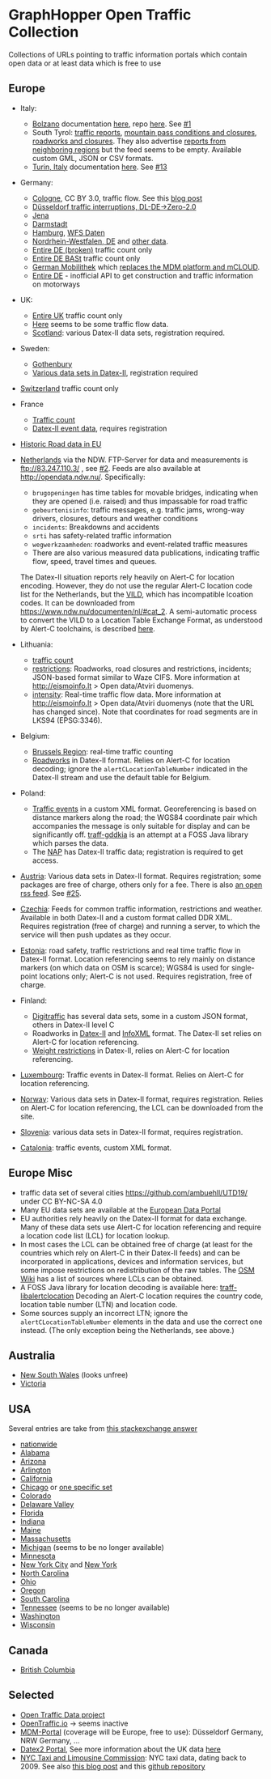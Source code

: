 # GraphHopper Open Traffic Collection

Collections of URLs pointing to traffic information portals which contain open data or at least data which is free to use

## Europe

* Italy:
  * [Bolzano](http://traffic.bz.it/) documentation [here](http://ipchannels.integreen-life.bz.it/doc/), repo [here](https://github.com/tis-innovation-park/BZtraffic). See [#1](https://github.com/graphhopper/open-traffic-collection/pull/1)
  * South Tyrol: [traffic reports](https://www.europeandataportal.eu/data/#/datasets/p_bz-webservices-southtyrolean-trafficreport-currentsituation), [mountain pass conditions and closures](https://www.europeandataportal.eu/data/#/datasets/p_bz-webservices-southtyrolean-trafficreport-mountainroadsandpasses), [roadworks and closures](https://www.europeandataportal.eu/data/#/datasets/p_bz-webservices-southtyrolean-trafficreport-works-closings). They also advertise [reports from neighboring regions](https://www.europeandataportal.eu/data/#/datasets/p_bz-webservices-southtyrolean-trafficreport-outofprovince) but the feed seems to be empty. Available custom GML, JSON or CSV formats.
  * [Turin, Italy](http://opendata.5t.torino.it/get_fdt) documentation [here](http://www.5t.torino.it/wp-content/uploads/2016/04/flussi_traffico_rt.pdf). See [#13](https://github.com/graphhopper/open-traffic-collection/issues/13)
* Germany:
  * [Cologne](http://www.offenedaten-koeln.de/dataset/verkehrskalender-der-stadt-k%C3%B6ln), CC BY 3.0, traffic flow. See this [blog post](https://www.graphhopper.com/blog/2015/04/08/visualize-and-handle-traffic-information-with-graphhopper-in-real-time-for-cologne-germany-koln/)
  * [Düsseldorf traffic interruptions, DL-DE->Zero-2.0](https://opendata.duesseldorf.de/dataset/verkehrsmeldungen-mobilit%C3%A4tsdaten)
  * [Jena](https://opendata.jena.de/group/mobilitat)
  * [Darmstadt](https://darmstadt.ui-traffic.de/faces/TrafficData.xhtml)
  * [Hamburg](http://suche.transparenz.hamburg.de/dataset/geo-online-portal-hamburg), [WFS Daten](https://geodienste.hamburg.de/HH_WFS_Verkehr_opendata?REQUEST=GetCapabilities&SERVICE=WFS)
  * [Nordrhein-Westfalen, DE](https://open.nrw/dataset/verkehrszentrale-verkehrsinformationen-der-viz-nrw-fuer-nordrhein-westfalen-1476687235163) and [other data](https://open.nrw/dataset/verkehrszentrale-verkehrslage-los-1476688071631).
  * [Entire DE (broken)](https://www.mcloud.de/web/guest/suche/-/results/detail/verkehrsdatenautomatischedauerzhlstellen) traffic count only
  * [Entire DE BASt](https://www.bast.de/BASt_2017/DE/Verkehrstechnik/Fachthemen/v2-verkehrszaehlung/Daten/2017_1/Jawe2017.html?nn=1819490) traffic count only
  * [German Mobilithek](https://mobilithek.info/) which [replaces the MDM platform and mCLOUD](https://www.mdm-portal.de/migration/).
  * [Entire DE](https://autobahn.api.bund.dev/) - inofficial API to get construction and traffic information on motorways
* UK:
  * [Entire UK](http://www.dft.gov.uk/traffic-counts/) traffic count only
  * [Here](https://data.gov.uk/dataset/dft-eng-srn-routes-journey-times) seems to be some traffic flow data.
  * [Scotland](https://trafficscotland.org/datex/): various Datex-II data sets, registration required.
* Sweden:
  * [Gothenbury](http://www.statistik.tkgbg.se/)
  * [Various data sets in Datex-II](https://www.trafikverket.se/tjanster/Oppna_data/oppna-data-vi-erbjuder/), registration required
* [Switzerland](https://www.astra.admin.ch/astra/en/home/dokumentation/verkehrsdaten.html) traffic count only
* France
  * [Traffic count](https://www.quandl.com/data/INSEE?keyword=traffic)
  * [Datex-II event data](http://diffusion-numerique.info-routiere.gouv.fr/acces-aux-donnees-evenementielles-datex-2-r13.html), requires registration
* [Historic Road data in EU](http://open-data.europa.eu/en/data/dataset/4t2lYOaJNRsEgDA37hrUgg)
* [Netherlands](http://83.247.110.3/ndwOpenAVG/Default.aspx) via the NDW. FTP-Server for data and measurements is ftp://83.247.110.3/ , see [#2](https://github.com/graphhopper/open-traffic-collection/issues/2). Feeds are also available at http://opendata.ndw.nu/. Specifically:
  * `brugopeningen` has time tables for movable bridges, indicating when they are opened (i.e. raised) and thus impassable for road traffic
  * `gebeurtenisinfo`: traffic messages, e.g. traffic jams, wrong-way drivers, closures, detours and weather conditions
  * `incidents`: Breakdowns and accidents
  * `srti` has safety-related traffic information
  * `wegwerkzaamheden`: roadworks and event-related traffic measures
  * There are also various measured data publications, indicating traffic flow, speed, travel times and queues.
  
  The Datex-II situation reports rely heavily on Alert-C for location encoding. However, they do not use the regular Alert-C location code list for the Netherlands, but the [VILD](https://docs.ndw.nu/en/sb/algemeen/specialisatie/VILD.html), which has incompatible lcoation codes. It can be downloaded from https://www.ndw.nu/documenten/nl/#cat_2. A semi-automatic process to convert the VILD to a Location Table Exchange Format, as understood by Alert-C toolchains, is described [here](https://gitlab.com/traffxml/vild2ltef).
 * Lithuania:
   * [traffic count](http://lakd.lrv.lt/lt/atviri-duomenys)
   * [restrictions](http://restrictions.eismoinfo.lt/): Roadworks, road closures and restrictions, incidents; JSON-based format similar to Waze CIFS. More information at http://eismoinfo.lt > Open data/Atviri duomenys.
   * [intensity](https://old.eismoinfo.lt/traffic-intensity-service): Real-time traffic flow data. More information at http://eismoinfo.lt > Open data/Atviri duomenys (note that the URL has changed since). Note that coordinates for road segments are in LKS94 (EPSG:3346).
* Belgium:
  * [Brussels Region](http://opendatastore.brussels/en/dataset/traffic-count): real-time traffic counting
  * [Roadworks](http://www.verkeerscentrum.be/uitwisseling/datex2full) in Datex-II format. Relies on Alert-C for location decoding; ignore the `alertCLocationTableNumber` indicated in the Datex-II stream and use the default table for Belgium.
* Poland:
  * [Traffic events](https://www.gddkia.gov.pl/dane/zima_html/utrdane.xml) in a custom XML format. Georeferencing is based on distance markers along the road; the WGS84 coordinate pair which accompanies the message is only suitable for display and can be significantly off. [traff-gddkia](https://gitlab.com/traffxml/traff-gddkia) is an attempt at a FOSS Java library which parses the data.
  * The [NAP](https://kpd.gddkia.gov.pl/) has Datex-II traffic data; registration is required to get access.
* [Austria](https://contentportal.asfinag.at/data): Various data sets in Datex-II format. Requires registration; some packages are free of charge, others only for a fee. There is also [an open rss feed](https://publiccontent.asfinag.at/rss/feed/de/trafficmessages). See [#25](https://github.com/graphhopper/open-traffic-collection/issues/25).
* [Czechia](http://registr.dopravniinfo.cz/en/): Feeds for common traffic information, restrictions and weather. Available in both Datex-II and a custom format called DDR XML. Requires registration (free of charge) and running a server, to which the service will then push updates as they occur.
* [Estonia](https://tarktee.mnt.ee/#/en/datex): road safety, traffic restrictions and real time traffic flow in Datex-II format. Location referencing seems to rely mainly on distance markers (on which data on OSM is scarce); WGS84 is used for single-point locations only; Alert-C is not used. Requires registration, free of charge.
* Finland:
  * [Digitraffic](https://www.digitraffic.fi/en/road-traffic/) has several data sets, some in a custom JSON format, others in Datex-II level C
  * Roadworks in [Datex-II](https://aineistot.vayla.fi/roadworks/roadworks_d2.xml) and [InfoXML](https://aineistot.vayla.fi/roadworks/roadworks_infoxml.xml) format. The Datex-II set relies on Alert-C for location referencing.
  * [Weight restrictions](https://aineistot.vayla.fi/painorajoitukset/painorajoitukset_d2.xml) in Datex-II, relies on Alert-C for location referencing.
* [Luxembourg](http://www.cita.lu/info_trafic/datex/situationrecord): Traffic events in Datex-II format. Relies on Alert-C for location referencing.
* [Norway](https://www.vegvesen.no/om+statens+vegvesen/om+organisasjonen/apne-data/Datex/publikasjoner): Various data sets in Datex-II format, requires registration. Relies on Alert-C for location referencing, the LCL can be downloaded from the site.
* [Slovenia](https://www.promet.si/portal/en/etd.aspx): various data sets in Datex-II format, requires registration.
* [Catalonia](http://www.gencat.cat/transit/opendata/incidenciesGML.xml): traffic events, custom XML format.

## Europe Misc

* traffic data set of several cities https://github.com/ambuehll/UTD19/ under CC BY-NC-SA 4.0
* Many EU data sets are available at the [European Data Portal](http://www.europeandataportal.eu/data/en/group/transport?q=traffic)
* EU authorities rely heavily on the Datex-II format for data exchange. Many of these data sets use Alert-C for location referencing and require a location code list (LCL) for location lookup.
* In most cases the LCL can be obtained free of charge (at least for the countries which rely on Alert-C in their Datex-II feeds) and can be incorporated in applications, devices and information services, but some impose restrictions on redistribution of the raw tables. The [OSM Wiki](https://wiki.openstreetmap.org/wiki/TMC#Available_datasets) has a list of sources where LCLs can be obtained.
* A FOSS Java library for location decoding is available here: [traff-libalertclocation](https://gitlab.com/traffxml/traff-libalertclocation) Decoding an Alert-C location requires the country code, location table number (LTN) and location code.
* Some sources supply an incorrect LTN; ignore the `alertCLocationTableNumber` elements in the data and use the correct one instead. (The only exception being the Netherlands, see above.)

## Australia

 * [New South Wales](http://www.rms.nsw.gov.au/about/access-to-information/access-to-data.html) (looks unfree)
 * [Victoria](http://api.vicroads.vic.gov.au/)

## USA

Several entries are take from [this stackexchange answer](http://opendata.stackexchange.com/a/1772/12662)

* [nationwide](http://www.fhwa.dot.gov/policyinformation/travel_monitoring/tvt.cfm)
* [Alabama](https://www.dot.state.al.us/maweb/trafficMonitoring/trafficMonitoring.html)
* [Arizona](http://www.azdot.gov/planning/DataandAnalysis)
* [Arlington](https://www.arlingtonva.us/Government/Projects/22202-Data/Traffic-Transit-Data)
* [California](http://traffic-counts.dot.ca.gov/)
* [Chicago](https://data.cityofchicago.org/browse?tags=traffic) or [one specific set](https://data.cityofchicago.org/Transportation/Average-Daily-Traffic-Counts/pfsx-4n4m)
* [Colorado](http://dtdapps.coloradodot.info/otis)
* [Delaware Valley](http://www.dvrpc.org/webmaps/trafficcounts/)
* [Florida](http://www.dot.state.fl.us/planning/statistics/trafficdata/)
* [Indiana](http://www.in.gov/indot/2720.htm)
* [Maine](http://www.maine.gov/mdot/traffic/ytc/)
* [Massachusetts](http://www.massdot.state.ma.us/highway/TrafficVolumeCounts.aspx)
* [Michigan](http://www.michigan.gov/mdot/0,4616,7-151-9615---,00.html) (seems to be no longer available)
* [Minnesota](http://www.dot.state.mn.us/traffic/data/)
* [New York City](https://data.cityofnewyork.us/Transportation/Real-Time-Traffic-Speed-Data/xsat-x5sa) and [New York](https://www.dot.ny.gov/highway-data-services)
* [North Carolina](http://www.ncdot.gov/projects/trafficsurvey/)
* [Ohio](http://www.dot.state.oh.us/Divisions/Planning/TechServ/traffic/Pages/Traffic-Count-Reports-and-Maps.aspx)
* [Oregon](http://www.oregon.gov/ODOT/td/tdata/Pages/tsm/tvt.aspx)
* [South Carolina](http://www.scdot.org/getting/trafficcounts.aspx)
* [Tennessee](http://www.tdot.state.tn.us/projectplanning/adt.asp) (seems to be no longer available)
* [Washington](http://www.wsdot.wa.gov/mapsdata/travel/annualtrafficreport.htm)
* [Wisconsin](http://wisconsindot.gov/Pages/projects/data-plan/traf-counts/default.aspx)
 
## Canada

* [British Columbia](http://www.th.gov.bc.ca/trafficData/)

## Selected

* [Open Traffic Data project](http://www.worldbank.org/en/news/feature/2016/12/19/open-traffic-data-to-revolutionize-transport)
* [OpenTraffic.io](http://opentraffic.io/) -> seems inactive
* [MDM-Portal](http://www.mdm-portal.de/) (coverage will be Europe, free to use): Düsseldorf Germany, NRW Germany, ...
* [Datex2 Portal](https://www.datex2.eu/), See more information about the UK data [here](http://dalelane.co.uk/blog/?p=1450)
* [NYC Taxi and Limousine Commission](http://www.nyc.gov/html/tlc/html/about/trip_record_data.shtml): NYC taxi data, dating back to 2009. See also [this blog post](http://toddwschneider.com/posts/analyzing-1-1-billion-nyc-taxi-and-uber-trips-with-a-vengeance/) and this [github repository](https://github.com/toddwschneider/nyc-taxi-data)
